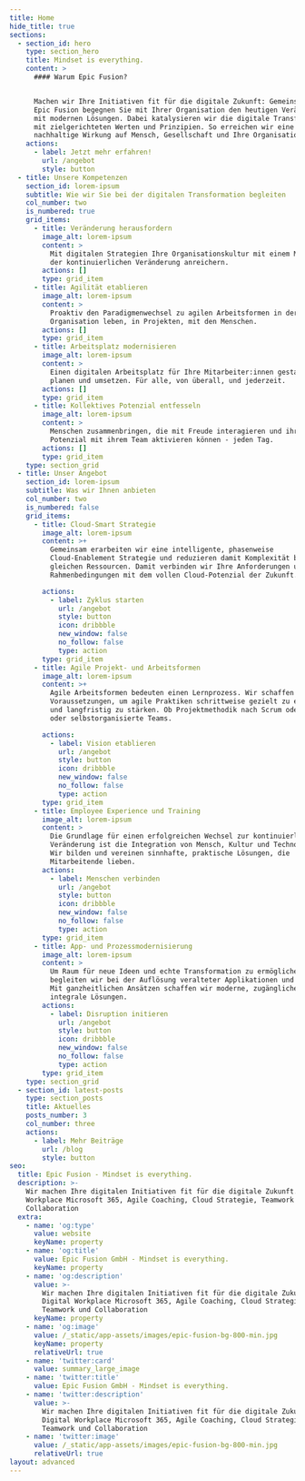 ```yaml
---
title: Home
hide_title: true
sections:
  - section_id: hero
    type: section_hero
    title: Mindset is everything.
    content: >
      #### Warum Epic Fusion?


      Machen wir Ihre Initiativen fit für die digitale Zukunft: Gemeinsam mit
      Epic Fusion begegnen Sie mit Ihrer Organisation den heutigen Veränderung
      mit modernen Lösungen. Dabei katalysieren wir die digitale Transformation
      mit zielgerichteten Werten und Prinzipien. So erreichen wir eine
      nachhaltige Wirkung auf Mensch, Gesellschaft und Ihre Organisation.
    actions:
      - label: Jetzt mehr erfahren!
        url: /angebot
        style: button
  - title: Unsere Kompetenzen
    section_id: lorem-ipsum
    subtitle: Wie wir Sie bei der digitalen Transformation begleiten
    col_number: two
    is_numbered: true
    grid_items:
      - title: Veränderung herausfordern
        image_alt: lorem-ipsum
        content: >
          Mit digitalen Strategien Ihre Organisationskultur mit einem Mindset
          der kontinuierlichen Veränderung anreichern.
        actions: []
        type: grid_item
      - title: Agilität etablieren
        image_alt: lorem-ipsum
        content: >
          Proaktiv den Paradigmenwechsel zu agilen Arbeitsformen in der
          Organisation leben, in Projekten, mit den Menschen.
        actions: []
        type: grid_item
      - title: Arbeitsplatz modernisieren
        image_alt: lorem-ipsum
        content: >
          Einen digitalen Arbeitsplatz für Ihre Mitarbeiter:innen gestalten,
          planen und umsetzen. Für alle, von überall, und jederzeit.
        actions: []
        type: grid_item
      - title: Kollektives Potenzial entfesseln
        image_alt: lorem-ipsum
        content: >
          Menschen zusammenbringen, die mit Freude interagieren und ihr volles
          Potenzial mit ihrem Team aktivieren können - jeden Tag.
        actions: []
        type: grid_item
    type: section_grid
  - title: Unser Angebot
    section_id: lorem-ipsum
    subtitle: Was wir Ihnen anbieten
    col_number: two
    is_numbered: false
    grid_items:
      - title: Cloud-Smart Strategie
        image_alt: lorem-ipsum
        content: >+
          Gemeinsam erarbeiten wir eine intelligente, phasenweise
          Cloud-Enablement Strategie und reduzieren damit Komplexität bei
          gleichen Ressourcen. Damit verbinden wir Ihre Anforderungen und
          Rahmenbedingungen mit dem vollen Cloud-Potenzial der Zukunft. 

        actions:
          - label: Zyklus starten
            url: /angebot
            style: button
            icon: dribbble
            new_window: false
            no_follow: false
            type: action
        type: grid_item
      - title: Agile Projekt- und Arbeitsformen
        image_alt: lorem-ipsum
        content: >+
          Agile Arbeitsformen bedeuten einen Lernprozess. Wir schaffen die
          Voraussetzungen, um agile Praktiken schrittweise gezielt zu etablieren
          und langfristig zu stärken. Ob Projektmethodik nach Scrum oder Kanban,
          oder selbstorganisierte Teams.

        actions:
          - label: Vision etablieren
            url: /angebot
            style: button
            icon: dribbble
            new_window: false
            no_follow: false
            type: action
        type: grid_item
      - title: Employee Experience und Training
        image_alt: lorem-ipsum
        content: >
          Die Grundlage für einen erfolgreichen Wechsel zur kontinuierlichen
          Veränderung ist die Integration von Mensch, Kultur und Technologie.
          Wir bilden und vereinen sinnhafte, praktische Lösungen, die
          Mitarbeitende lieben.
        actions:
          - label: Menschen verbinden
            url: /angebot
            style: button
            icon: dribbble
            new_window: false
            no_follow: false
            type: action
        type: grid_item
      - title: App- und Prozessmodernisierung
        image_alt: lorem-ipsum
        content: >
          Um Raum für neue Ideen und echte Transformation zu ermöglichen,
          begleiten wir bei der Auflösung veralteter Applikationen und Prozesse.
          Mit ganzheitlichen Ansätzen schaffen wir moderne, zugängliche und
          integrale Lösungen.
        actions:
          - label: Disruption initieren
            url: /angebot
            style: button
            icon: dribbble
            new_window: false
            no_follow: false
            type: action
        type: grid_item
    type: section_grid
  - section_id: latest-posts
    type: section_posts
    title: Aktuelles
    posts_number: 3
    col_number: three
    actions:
      - label: Mehr Beiträge
        url: /blog
        style: button
seo:
  title: Epic Fusion - Mindset is everything.
  description: >-
    Wir machen Ihre digitalen Initiativen fit für die digitale Zukunft. Digital
    Workplace Microsoft 365, Agile Coaching, Cloud Strategie, Teamwork und
    Collaboration
  extra:
    - name: 'og:type'
      value: website
      keyName: property
    - name: 'og:title'
      value: Epic Fusion GmbH - Mindset is everything.
      keyName: property
    - name: 'og:description'
      value: >-
        Wir machen Ihre digitalen Initiativen fit für die digitale Zukunft.
        Digital Workplace Microsoft 365, Agile Coaching, Cloud Strategie,
        Teamwork und Collaboration
      keyName: property
    - name: 'og:image'
      value: /_static/app-assets/images/epic-fusion-bg-800-min.jpg
      keyName: property
      relativeUrl: true
    - name: 'twitter:card'
      value: summary_large_image
    - name: 'twitter:title'
      value: Epic Fusion GmbH - Mindset is everything.
    - name: 'twitter:description'
      value: >-
        Wir machen Ihre digitalen Initiativen fit für die digitale Zukunft.
        Digital Workplace Microsoft 365, Agile Coaching, Cloud Strategie,
        Teamwork und Collaboration
    - name: 'twitter:image'
      value: /_static/app-assets/images/epic-fusion-bg-800-min.jpg
      relativeUrl: true
layout: advanced
---
```

